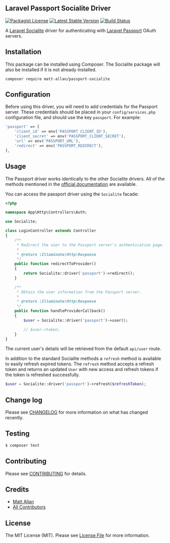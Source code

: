 ## Laravel Passport Socialite Driver
[![Packagist License](https://poser.pugx.org/matt-allan/passport-socialite/license.png)](http://choosealicense.com/licenses/mit/)
[![Latest Stable Version](https://poser.pugx.org/matt-allan/passport-socialite/version.png)](https://packagist.org/packages/matt-allan/passport-socialite)
[![Build Status](https://travis-ci.com/matt-allan/passport-socialite.svg?branch=master)](https://travis-ci.com/matt-allan/passport-socialite)

A [Laravel Socialite](https://laravel.com/docs/5.8/socialite) driver for authenticating with [Laravel Passport](https://laravel.com/docs/5.8/passport) OAuth servers.

## Installation

This package can be installed using Composer. The Socialite package will also be installed if it is not already installed.

```
composer require matt-allan/passport-socialite
```

## Configuration

Before using this driver, you will need to add credentials for the Passport server. These credentials should be placed in your `config/services.php` configuration file, and should use the key `passport`. For example:

```php
'passport' => [
    'client_id' => env('PASSPORT_CLIENT_ID'),
    'client_secret' => env('PASSPORT_CLIENT_SECRET'),
    'url' => env('PASSPORT_URL'),
    'redirect' => env('PASSPORT_REDIRECT'),
],
``` 

## Usage

The Passport driver works identically to the other Socialite drivers. All of the methods mentioned in the [official documentation](https://laravel.com/docs/5.8/socialite) are available.

You can access the passport driver using the `Socialite` facade:

```php
<?php

namespace App\Http\Controllers\Auth;

use Socialite;

class LoginController extends Controller
{
    /**
     * Redirect the user to the Passport server's authentication page.
     *
     * @return \Illuminate\Http\Response
     */
    public function redirectToProvider()
    {
        return Socialite::driver('passport')->redirect();
    }

    /**
     * Obtain the user information from the Passport server.
     *
     * @return \Illuminate\Http\Response
     */
    public function handleProviderCallback()
    {
        $user = Socialite::driver('passport')->user();

        // $user->token;
    }
}
```

The current user's details will be retrieved from the default `api/user` route.

In addition to the standard Socialite methods a `refresh` method is available to easily refresh expired tokens. The `refresh` method accepts a refresh token and returns an updated `User` with new access and refresh tokens if the token is refreshed successfully.

```php
$user = Socialite::driver('passport')->refresh($refreshToken);
```

## Change log

Please see [CHANGELOG](CHANGELOG.md) for more information on what has changed recently.

## Testing

``` bash
$ composer test
```

## Contributing

Please see [CONTRIBUTING](./github/CONTRIBUTING.md) for details.

## Credits

- [Matt Allan](https://github.com/matt-allan)
- [All Contributors](../../contributors)

## License

The MIT License (MIT). Please see [License File](LICENSE.md) for more information.
